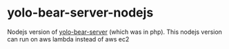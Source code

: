 # yolo-bear-server-nodejs
Nodejs version of [yolo-bear-server](https://github.com/shadiakiki1986/yolo-bear-server) (which was in php).
This nodejs version can run on aws lambda instead of aws ec2
